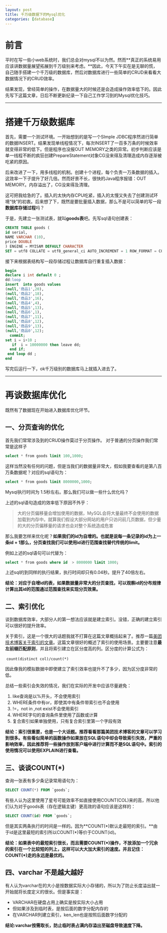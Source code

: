 ```yaml
---
layout: post
title: 千万级数据下的Mysql优化
categories: [database]
---
```


# 前言
平时在写一些小web系统时，我们总会对mysql不以为然。然而**真正的系统易用应该讲数据量展望拓展到千万级别来考虑。**因此，今天下午实在是无聊的慌，自己随手搭建一个千万级的数据库，然后对数据库进行一些简单的CRUD来看看大数据情况下的CRUD效率。

结果发现，曾经简单的操作，在数据量大的时候还是会造成操作效率低下的。因此先写下这篇文章，日后不断更新纪录一下自己工作学习到的Mysql优化技巧。

----

# 搭建千万级数据库
首先，需要一个测试环境。一开始想到的是写一个SImple JDBC程序然进行简单的数据INSERT。结果发现单线程情况下，每次INSERT了一百多万条的时候效率就变得非常的低下。但是程序也没报OUT MEMORY之类的异常。初步判断应该是单一线程不断的疯狂创建PrepareStatement对象CG没来得及清理造成内存逐渐被吃紧的原因。

后来改进了一下，用多线程的机制。创建十个进程，每个负责一万条数据的插入。这效率一下子提升了好几倍。然而好景不长，很快的Java程序报错：OUT  MEMORY。内存溢出了，CG没来得及清理。

这可把我给急的了。插入的太快内存CPU吃紧，插入的太慢又失去了创建测试环境“快”的初衷。后来想了下，既然是要批量插入数据，那么不是可以简单的写一段**数据库存储过程**吗？

于是，先建立一张测试表，就叫**goods表**吧。先写sql语句创建表：

``` sql
CREATE TABLE goods (
id serial,
NAME VARCHAR (10),
price DOUBLE
) ENGINE = MYISAM DEFAULT CHARACTER
SET = utf8 COLLATE = utf8_general_ci AUTO_INCREMENT = 1 ROW_FORMAT = COMPACT;
```

接下来根据表结构写一段存储过程让数据库自行重复插入数据：

``` sql
begin
declare i int default 0 ;
dd:loop 
insert  into goods values
(null,'商品1',20),
(null,'商品2',18),
(null,'商品3',16),
(null,'商品4',4),
(null,'商品5',13),
(null,'商品6',1),
(null,'商品7',11),
(null,'商品8',12),
(null,'商品9',13),
(null,'商品0',12);
  commit;
set i = i+10 ;
   if  i = 10000000 then leave dd;
  end if;
 end loop dd ;
end
```

写完后运行一下，ok千万级别的数据库马上就插入进去了。

----

# 再谈数据库优化
既然有了数据现在开始进入数据库优化环节。


## 一、分页查询的优化
首先我们常常涉及到的CRUD操作莫过于分页操作。
对于普通的分页操作我们常常是这样子

``` sql
select * from goods limit 100,1000;  
```

这样当然没有任何的问题，但是当我们的数据量非常大，假如我要查看的是第八百万条数据呢？对应的sql语句为：

``` sql
select * from goods limit 8000000,1000;
```

Mysql执行时间为 1.5秒左右。那么我们可以做一些什么优化吗？

上述的sql语句造成的效率低下原因不外乎：
> 大的分页偏移量会增加使用的数据，MySQL会将大量最终不会使用的数据加载到内存中。就算我们假设大部分网站的用户只访问前几页数据，但少量的大的分页偏移量的请求也会对整个系统造成危害

那么我要怎样来优化呢？**如果我们的id为自增的。也就是说每一条记录的id为上一条id + 1那么，分页查找我们可以使用id进行范围查找替代传统的limit。**

例如上述的sql语句可以代替为：

``` sql
select * from goods where id  > 8000000 limit 1000;
```

上述sql的到同样的执行结果，执行时间却只有0.04秒。提升了40倍左右。

**结论：对应于自增id的表，如果数据量非常大的分页查找，可以观察id的分布规律计算出其id的范围通过范围查找来实现分页效果。**


## 二、索引优化
谈到数据库效率，大部分人的第一想法应该就是建立索引。没错，正确的建立索引可以很好的提升效率。

关于索引，这是一个很大的话题我就不打算在这篇文章概括起来了。推荐一篇[美团技术博客关于索引的文章][1]。这篇文章很好的概述了索引的使用场景。主要要注意**最左前缀匹配原则**，并且将索引建立在区分度高的列。区分度的计算公式为：

​	```count(distinct col)/count(*)```



因此像我的模拟数据中即使建立了索引效率也提升不了多少，因为区分度非常的低。

总结一些索引会失效的情况，我们在实际的开发中应该尽量避免：

1. like查询是以%开头，不会使用索引
2. WHERE条件中有or，即使其中有条件带索引也不会使用
3. !=，not in ,not exist不会使用索引
4. WHERE字句的查询条件里使用了函数或计算
5. 复合索引如果单独使用，只有复合索引里第一个字段有效

**结论：索引很重要，也是一个大话题。推荐看看那篇美团技术博客的文章可以学习到很多。有些看似简单的函数操作如果放在SQL语句中却会导致索引失效，严重的影响效率，因此推荐将一些操作放到客户端中进行计算而不是SQL语句中。索引的使用情况可以使用EXPLAIN进行查看。**

[1]: http://tech.meituan.com/mysql-index.html

## 三、谈谈COUNT(*)

查询一张表有多少条记录常用语句为：

``` sql
SELECT COUNT(*) FROM `goods`;
```

有些人认为这里使用了星号可能效率不如直接使用COUNT(COL)来的高，所以他们认为对于goods表（存在逻辑主键）更高效的语句应该是这样的：

``` sql
SELECT COUNT(id) FROM `goods`;
```

但是其实两条执行的时间是一样的。因为**COUNT(\*)默认走最短的索引。**由于id是这里最短的索引所以COUNT(\*)等价于COUNT(id)。



**结论：如果表中的最短索引很长，而且需要COUNT(\*)操作，不放添加一个冗余的索引在一个比较短的列上，这样可以大大加大索引的速度。并且记住：COUNT(\*)走的永远是最优的。**



## 四、varchar 不是越大越好

有人认为varchar在的大小是按数据实际大小存储的，所以为了防止长度溢出就一开始就将长度定义的很长。但是事实是：

* VARCHAR在硬盘占用上确实是按实际大小占用
* 但如果涉及到临时表，是按后面的数字分配内存的
* 在VARCHAR列建立索引，ken_len也是按照后面数字分配的

**结论:varchar按需取长，防止临时表占满内存溢出至磁盘导致速度下降。**

